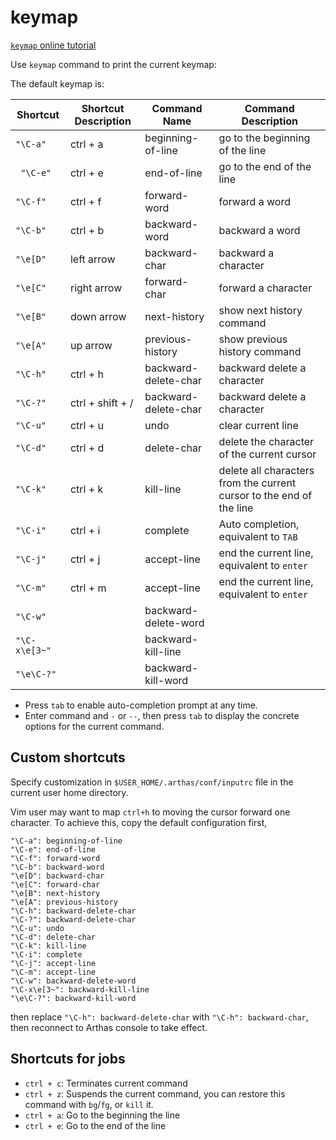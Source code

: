# keymap

[`keymap` online tutorial](https://arthas.aliyun.com/doc/arthas-tutorials.html?language=en&id=keymap)

Use `keymap` command to print the current keymap:

The default keymap is:

| Shortcut      | Shortcut Description | Command Name         | Command Description                                                  |
| ------------- | -------------------- | -------------------- | -------------------------------------------------------------------- |
| `"\C-a"`      | ctrl + a             | beginning-of-line    | go to the beginning of the line                                      |
| ` "\C-e"`     | ctrl + e             | end-of-line          | go to the end of the line                                            |
| `"\C-f"`      | ctrl + f             | forward-word         | forward a word                                                       |
| `"\C-b"`      | ctrl + b             | backward-word        | backward a word                                                      |
| `"\e[D"`      | left arrow           | backward-char        | backward a character                                                 |
| `"\e[C"`      | right arrow          | forward-char         | forward a character                                                  |
| `"\e[B"`      | down arrow           | next-history         | show next history command                                            |
| `"\e[A"`      | up arrow             | previous-history     | show previous history command                                        |
| `"\C-h"`      | ctrl + h             | backward-delete-char | backward delete a character                                          |
| `"\C-?"`      | ctrl + shift + /     | backward-delete-char | backward delete a character                                          |
| `"\C-u"`      | ctrl + u             | undo                 | clear current line                                                   |
| `"\C-d"`      | ctrl + d             | delete-char          | delete the character of the current cursor                           |
| `"\C-k"`      | ctrl + k             | kill-line            | delete all characters from the current cursor to the end of the line |
| `"\C-i"`      | ctrl + i             | complete             | Auto completion, equivalent to `TAB`                                 |
| `"\C-j"`      | ctrl + j             | accept-line          | end the current line, equivalent to `enter`                          |
| `"\C-m"`      | ctrl + m             | accept-line          | end the current line, equivalent to `enter`                          |
| `"\C-w"`      |                      | backward-delete-word |                                                                      |
| `"\C-x\e[3~"` |                      | backward-kill-line   |                                                                      |
| `"\e\C-?"`    |                      | backward-kill-word   |                                                                      |

- Press `tab` to enable auto-completion prompt at any time.
- Enter command and `-` or `--`, then press `tab` to display the concrete options for the current command.

## Custom shortcuts

Specify customization in `$USER_HOME/.arthas/conf/inputrc` file in the current user home directory.

Vim user may want to map `ctrl+h` to moving the cursor forward one character. To achieve this, copy the default configuration first,

```
"\C-a": beginning-of-line
"\C-e": end-of-line
"\C-f": forward-word
"\C-b": backward-word
"\e[D": backward-char
"\e[C": forward-char
"\e[B": next-history
"\e[A": previous-history
"\C-h": backward-delete-char
"\C-?": backward-delete-char
"\C-u": undo
"\C-d": delete-char
"\C-k": kill-line
"\C-i": complete
"\C-j": accept-line
"\C-m": accept-line
"\C-w": backward-delete-word
"\C-x\e[3~": backward-kill-line
"\e\C-?": backward-kill-word
```

then replace `"\C-h": backward-delete-char` with `"\C-h": backward-char`, then reconnect to Arthas console to take effect.

## Shortcuts for jobs

- `ctrl + c`: Terminates current command
- `ctrl + z`: Suspends the current command, you can restore this command with `bg`/`fg`, or `kill` it.
- `ctrl + a`: Go to the beginning the line
- `ctrl + e`: Go to the end of the line
